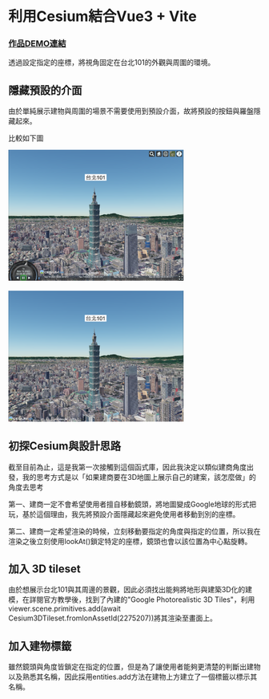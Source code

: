 # 利用Cesium結合Vue3 + Vite

### [作品DEMO連結](https://jen-chun.github.io/cesium-vue/)

透過設定指定的座標，將視角固定在台北101的外觀與周圍的環境。

## 隱藏預設的介面

由於單純展示建物與周圍的場景不需要使用到預設介面，故將預設的按鈕與羅盤隱藏起來。

比較如下圖

<img src="./md-image/before-icon.png" alt="隱藏預設介面之前" width="350">
<br>
<br>
<img src="./md-image/after-icon.png" alt="隱藏預設介面之後" width="350">

## 初探Cesium與設計思路

截至目前為止，這是我第一次接觸到這個函式庫，因此我決定以類似建商角度出發，我的思考方式是以「如果建商要在3D地圖上展示自己的建案，該怎麼做」的角度去思考

第一、建商一定不會希望使用者擅自移動鏡頭，將地圖變成Google地球的形式把玩，基於這個理由，我先將預設介面隱藏起來避免使用者移動到別的座標。

第二、建商一定希望渲染的時候，立刻移動要指定的角度與指定的位置，所以我在渲染之後立刻使用lookAt()鎖定特定的座標，鏡頭也會以該位置為中心點旋轉。

## 加入 3D tileset

由於想展示台北101與其周邊的景觀，因此必須找出能夠將地形與建築3D化的建模，在詳閱官方教學後，找到了內建的"Google Photorealistic 3D Tiles"，利用 viewer.scene.primitives.add(await Cesium3DTileset.fromIonAssetId(2275207))將其渲染至畫面上。

## 加入建物標籤

雖然鏡頭與角度皆鎖定在指定的位置，但是為了讓使用者能夠更清楚的判斷出建物以及熟悉其名稱，因此採用entities.add方法在建物上方建立了一個標籤以標示其名稱。
